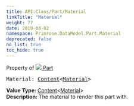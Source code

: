 ```yaml
---
title: API:Class/Part/Material
linkTitle: "Material"
weight: 77
date: 2019-08-02
namespace: Primrose.DataModel.Part.Material
deprecated: false
no_list: true
toc_hide: true
---
```

Property of <a href="/docs/api-reference/Class/Part"><img src="/icons/silk/brick.png"/>&nbsp;Part</a>
<pre class="method-declaration">
Material: <a class="type" href="/docs/api-reference/Misc/Content">Content</a><<a class="type" href="/docs/api-reference/Asset/Material">Material</a>></pre>
<b>Value Type: </b>
<a class="type" href="/docs/api-reference/Misc/Content">Content</a><<a class="type" href="/docs/api-reference/Asset/Material">Material</a>>
<br/>
<b>Description: </b>
The material to render this part with.

